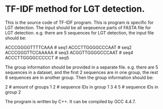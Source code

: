 # TF-IDF method for LGT detection.
This is the source code of TF-IDF program. This is program is specific for LGT detection. The input should be all seqeuence parts of FASTA file for LGT detection. e.g. there are 5 sequences for LGT detection, the input file should be:

ACCCGGGGTTTTCAAA # seq1
ACCCTTGGGGCCCAAT # seq2
ACCCGGGTTCCAAAAA # seq3
ACGGTTGGGGCCCAAT # seq4
ACCCTTGGGGCCCCCT # seq5



The group information should be provided in a separate file. e.g. there are 5 sequences in a dataset, and the first 2 sequences are in one group, the rest 8 sequences are in another group. Then the group information should be:

2     # amount of groups
1 2   # sequence IDs in group 1
3 4 5 # sequence IDs in group 2


The program is written by C++. It can be compiled by GCC 4.4.7.
